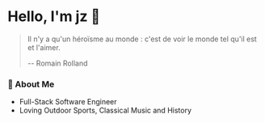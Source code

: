 Hello, I'm jz 🎏
==============

> Il n'y a qu'un héroïsme au monde : c'est de voir le monde tel qu'il est et l'aimer.
>
> -- Romain Rolland

### 🧸 About Me

- Full-Stack Software Engineer
- Loving Outdoor Sports, Classical Music and History

<!--
**jiyuzhuang/jiyuzhuang** is a ✨ _special_ ✨ repository because its `README.md` (this file) appears on your GitHub profile.

Here are some ideas to get you started:

- 🔭 I’m currently working on ...
- 🌱 I’m currently learning ...
- 👯 I’m looking to collaborate on ...
- 🤔 I’m looking for help with ...
- 💬 Ask me about ...
- 📫 How to reach me: ...
- 😄 Pronouns: ...
- ⚡ Fun fact: ...
-->
